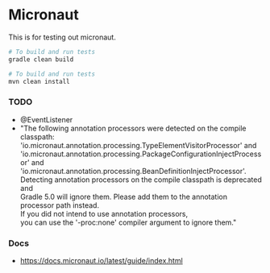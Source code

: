 # Micronaut

This is for testing out micronaut.

```bash
# To build and run tests
gradle clean build

# To build and run tests
mvn clean install

```

### TODO
* @EventListener
* "The following annotation processors were detected on the compile classpath:  
    'io.micronaut.annotation.processing.TypeElementVisitorProcessor' and   
    'io.micronaut.annotation.processing.PackageConfigurationInjectProcessor' and  
    'io.micronaut.annotation.processing.BeanDefinitionInjectProcessor'.   
 Detecting annotation processors on the compile classpath is deprecated and   
 Gradle 5.0 will ignore them. Please add them to the annotation processor path instead.  
  If you did not intend to use annotation processors,   
  you can use the '-proc:none' compiler argument to ignore them."


### Docs

* https://docs.micronaut.io/latest/guide/index.html